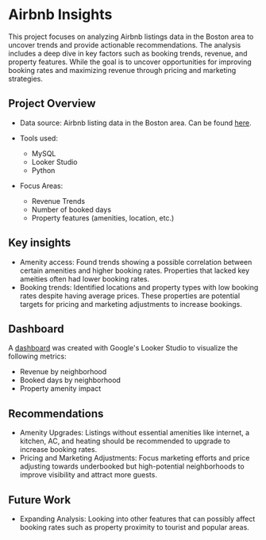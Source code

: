 # Airbnb Insights

This project focuses on analyzing Airbnb listings data in the Boston area to uncover trends and provide actionable recommendations. The analysis includes a deep dive in key factors such as booking trends, revenue, and property features. While the goal is to uncover opportunities for improving booking rates and maximizing revenue through pricing and marketing strategies.

## Project Overview
- Data source: Airbnb listing data in the Boston area. Can be found [here](https://www.kaggle.com/datasets/airbnb/boston).

- Tools used: 
    - MySQL
    - Looker Studio
    - Python

- Focus Areas: 
    - Revenue Trends
    - Number of booked days
    - Property features (amenities, location, etc.)

## Key insights
- Amenity access: Found trends showing a possible correlation between certain amenities and higher booking rates. Properties that lacked key ameities often had lower booking rates.
- Booking trends: Identified locations and property types with low booking rates despite having average prices. These properties are potential targets for pricing and marketing adjustments to increase bookings.

## Dashboard
A [dashboard](https://lookerstudio.google.com/reporting/606a538c-b2c9-4cdb-be8f-dfd160667603) was created with Google's Looker Studio to visualize the following metrics:
- Revenue by neighborhood
- Booked days by neighborhood
- Property amenity impact

## Recommendations
- Amenity Upgrades: Listings without essential amenities like internet, a kitchen, AC, and heating should be recommended to upgrade to increase booking rates.
- Pricing and Marketing Adjustments: Focus marketing efforts and price adjusting towards underbooked but high-potential neighborhoods to improve visibility and attract more guests.

## Future Work
- Expanding Analysis: Looking into other features that can possibly affect booking rates such as property proximity to tourist and popular areas.